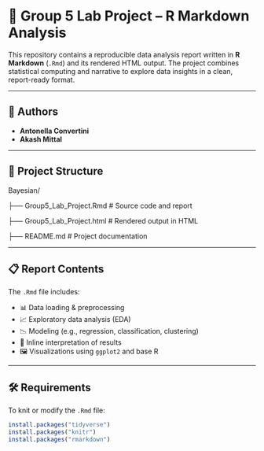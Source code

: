 # 🧪 Group 5 Lab Project – R Markdown Analysis

This repository contains a reproducible data analysis report written in **R Markdown** (`.Rmd`) and its rendered HTML output. The project combines statistical computing and narrative to explore data insights in a clean, report-ready format.

---

## 👥 Authors

- **Antonella Convertini**
- **Akash Mittal**

---

## 📁 Project Structure

Bayesian/

├── Group5_Lab_Project.Rmd # Source code and report

├── Group5_Lab_Project.html # Rendered output in HTML

├── README.md # Project documentation


---

## 📋 Report Contents

The `.Rmd` file includes:

- 📊 Data loading & preprocessing
- 📈 Exploratory data analysis (EDA)
- 📉 Modeling (e.g., regression, classification, clustering)
- 📎 Inline interpretation of results
- 🖼️ Visualizations using `ggplot2` and base R

---

## 🛠 Requirements

To knit or modify the `.Rmd` file:

```r
install.packages("tidyverse")
install.packages("knitr")
install.packages("rmarkdown")


